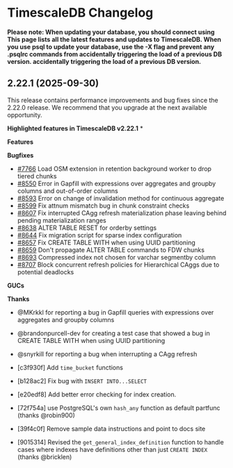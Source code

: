 # TimescaleDB Changelog

**Please note: When updating your database, you should connect using
This page lists all the latest features and updates to TimescaleDB. When you use psql to update your database, use the -X flag and prevent any .psqlrc commands from accidentally triggering the load of a previous DB version.
accidentally triggering the load of a previous DB version.**

## 2.22.1 (2025-09-30)

This release contains performance improvements and bug fixes since the 2.22.0 release. We recommend that you upgrade at the next available opportunity.

**Highlighted features in TimescaleDB v2.22.1**
* 

**Features**

**Bugfixes**
* [#7766](https://github.com/timescale/timescaledb/pull/7766) Load OSM extension in retention background worker to drop tiered chunks
* [#8550](https://github.com/timescale/timescaledb/pull/8550) Error in Gapfill with expressions over aggregates and groupby columns and out-of-order columns
* [#8593](https://github.com/timescale/timescaledb/pull/8593) Error on change of invalidation method for continuous aggregate
* [#8599](https://github.com/timescale/timescaledb/pull/8599) Fix attnum mismatch bug in chunk constraint checks
* [#8607](https://github.com/timescale/timescaledb/pull/8607) Fix interrupted CAgg refresh materialization phase leaving behind pending materialization ranges
* [#8638](https://github.com/timescale/timescaledb/pull/8638) ALTER TABLE RESET for orderby settings
* [#8644](https://github.com/timescale/timescaledb/pull/8644) Fix migration script for sparse index configuration
* [#8657](https://github.com/timescale/timescaledb/pull/8657) Fix CREATE TABLE WITH when using UUID partitioning
* [#8659](https://github.com/timescale/timescaledb/pull/8659) Don't propagate ALTER TABLE commands to FDW chunks
* [#8693](https://github.com/timescale/timescaledb/pull/8693) Compressed index not chosen for varchar segmentby column
* [#8707](https://github.com/timescale/timescaledb/pull/8707) Block concurrent refresh policies for Hierarchical CAggs due to potential deadlocks

**GUCs**

**Thanks**
* @MKrkkl for reporting a bug in Gapfill queries with expressions over aggregates and groupby columns
* @brandonpurcell-dev for creating a test case that showed a bug in CREATE TABLE WITH when using UUID partitioning
* @snyrkill for reporting a bug when interrupting a CAgg refresh

* [c3f930f] Add `time_bucket` functions
* [b128ac2] Fix bug with `INSERT INTO...SELECT`
* [e20edf8] Add better error checking for index creation.
* [72f754a] use PostgreSQL's own `hash_any` function as default partfunc (thanks @robin900)
* [39f4c0f] Remove sample data instructions and point to docs site
* [9015314] Revised the `get_general_index_definition` function to handle cases where indexes have definitions other than just `CREATE INDEX` (thanks @bricklen)
